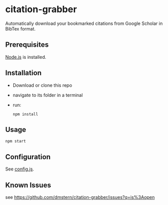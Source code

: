 # citation-grabber

Automatically download your bookmarked citations from Google Scholar in BibTex format.

## Prerequisites

[Node.js](https://nodejs.org) is installed.

## Installation

* Download or clone this repo
* navigate to its folder in a terminal
* run:

  ```shell
  npm install
  ```

## Usage

```shell
npm start
```

## Configuration

See [config.js](config.js).

## Known Issues

see https://github.com/dmstern/citation-grabber/issues?q=is%3Aopen
